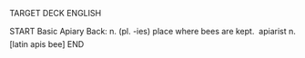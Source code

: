 TARGET DECK
ENGLISH

START
Basic
Apiary
Back: n. (pl. -ies) place where bees are kept.  apiarist n. [latin apis bee]
END
